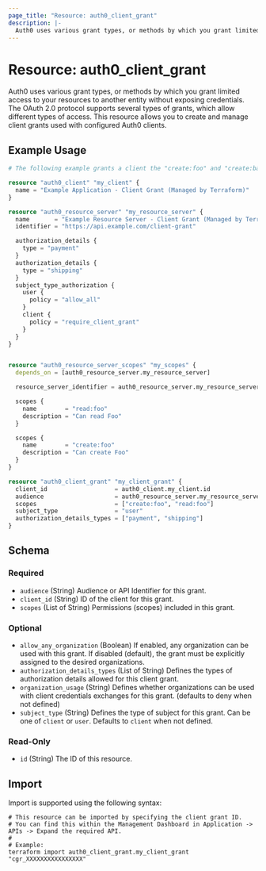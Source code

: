 ```yaml
---
page_title: "Resource: auth0_client_grant"
description: |-
  Auth0 uses various grant types, or methods by which you grant limited access to your resources to another entity without exposing credentials. The OAuth 2.0 protocol supports several types of grants, which allow different types of access. This resource allows you to create and manage client grants used with configured Auth0 clients.
---
```


# Resource: auth0_client_grant

Auth0 uses various grant types, or methods by which you grant limited access to your resources to another entity without exposing credentials. The OAuth 2.0 protocol supports several types of grants, which allow different types of access. This resource allows you to create and manage client grants used with configured Auth0 clients.

## Example Usage

```terraform
# The following example grants a client the "create:foo" and "create:bar" permissions (scopes).

resource "auth0_client" "my_client" {
  name = "Example Application - Client Grant (Managed by Terraform)"
}

resource "auth0_resource_server" "my_resource_server" {
  name       = "Example Resource Server - Client Grant (Managed by Terraform)"
  identifier = "https://api.example.com/client-grant"

  authorization_details {
    type = "payment"
  }
  authorization_details {
    type = "shipping"
  }
  subject_type_authorization {
    user {
      policy = "allow_all"
    }
    client {
      policy = "require_client_grant"
    }
  }
}


resource "auth0_resource_server_scopes" "my_scopes" {
  depends_on = [auth0_resource_server.my_resource_server]

  resource_server_identifier = auth0_resource_server.my_resource_server.identifier

  scopes {
    name        = "read:foo"
    description = "Can read Foo"
  }

  scopes {
    name        = "create:foo"
    description = "Can create Foo"
  }
}

resource "auth0_client_grant" "my_client_grant" {
  client_id                   = auth0_client.my_client.id
  audience                    = auth0_resource_server.my_resource_server.identifier
  scopes                      = ["create:foo", "read:foo"]
  subject_type                = "user"
  authorization_details_types = ["payment", "shipping"]
}
```

<!-- schema generated by tfplugindocs -->
## Schema

### Required

- `audience` (String) Audience or API Identifier for this grant.
- `client_id` (String) ID of the client for this grant.
- `scopes` (List of String) Permissions (scopes) included in this grant.

### Optional

- `allow_any_organization` (Boolean) If enabled, any organization can be used with this grant. If disabled (default), the grant must be explicitly assigned to the desired organizations.
- `authorization_details_types` (List of String) Defines the types of authorization details allowed for this client grant.
- `organization_usage` (String) Defines whether organizations can be used with client credentials exchanges for this grant. (defaults to deny when not defined)
- `subject_type` (String) Defines the type of subject for this grant. Can be one of `client` or `user`. Defaults to `client` when not defined.

### Read-Only

- `id` (String) The ID of this resource.

## Import

Import is supported using the following syntax:

```shell
# This resource can be imported by specifying the client grant ID.
# You can find this within the Management Dashboard in Application -> APIs -> Expand the required API.
#
# Example:
terraform import auth0_client_grant.my_client_grant "cgr_XXXXXXXXXXXXXXXX"
```
